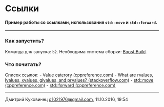 # Ссылки
#### Пример работы со ссылками, использования `std::move` и `std::forward`.
---

### Как запустить?
Команда для запуска: `b2`.
Необходима система сборки: [Boost.Build](http://www.boost.org/build/).

### Что почитать?
Список ссылок:
    - [Value caterory (cppreference.com)](http://en.cppreference.com/w/cpp/language/value_category)
    - [What are rvalues, lvalues, xvalues, glvalues, and prvalues? (stackoverflow.com)](http://stackoverflow.com/questions/3601602/what-are-rvalues-lvalues-xvalues-glvalues-and-prvalues)
    - [std::move (cppreference.com)](http://en.cppreference.com/w/cpp/utility/move)
    - [std::forward (cppreference.com)](http://en.cppreference.com/w/cpp/utility/forward)

---
Дмитрий Куковинец <d1021976@gmail.com>, 11.10.2016, 19:54
